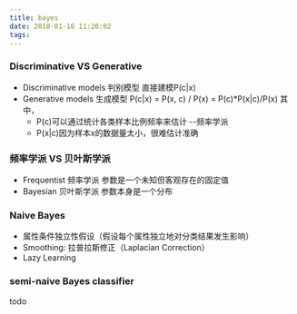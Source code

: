 ```yaml
---
title: bayes
date: 2018-01-16 11:26:02
tags:
---
```


### Discriminative VS Generative
* Discriminative models 判别模型
直接建模P(c|x)
* Generative models 生成模型
P(c|x) = P(x, c) / P(x) = P(c)*P(x|c)/P(x)
其中，
	* P(c)可以通过统计各类样本比例频率来估计 --频率学派
	* P(x|c)因为样本x的数据量太小，很难估计准确
	
### 频率学派 VS 贝叶斯学派
* Frequentist 频率学派 
参数是一个未知但客观存在的固定值
* Bayesian 贝叶斯学派 
参数本身是一个分布 

### Naive Bayes 
* 属性条件独立性假设（假设每个属性独立地对分类结果发生影响）
* Smoothing: 拉普拉斯修正（Laplacian Correction）
* Lazy Learning

### semi-naive Bayes classifier
todo
